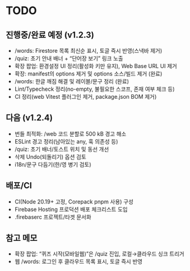 ﻿# TODO

## 진행중/완료 예정 (v1.2.3)
- /words: Firestore 목록 최신순 표시, 토글 즉시 반영(스낵바 제거)
- /quiz: 초기 안내 배너 + “단어장 보기” 링크 노출
- 확장 팝업: 환경설정 UI 정리(활성화 키만 유지), Web Base URL UI 제거
- 확장: manifest의 options 제거 및 options 소스/빌드 제거 (완료)
- /words: 한글 깨짐 해결 및 레이블/문구 정리 (완료)
- Lint/Typecheck 정리(no-empty, 불필요한 스코프, 존재 여부 체크 등)
- CI 정리(web Vitest 플러그인 제거, package.json BOM 제거)

## 다음 (v1.2.4)
- 번들 최적화: /web 코드 분할로 500 kB 경고 해소
- ESLint 경고 정리(남아있는 any, 훅 의존성 등)
- /quiz: 초기 배너/토스트 위치 및 동선 개선
- 삭제 Undo(되돌리기) 옵션 검토
- i18n/문구 다듬기(한/영 병기 검토)

## 배포/CI
- CI(Node 20.19+ 고정, Corepack pnpm 사용) 구성
- Firebase Hosting 프로덕션 배포 체크리스트 도입
- .firebaserc 프로젝트/타겟 문서화

## 참고 메모
- 확장 팝업: “퀴즈 시작(모바일웹)”은 /quiz 진입, 로컬→클라우드 싱크 트리거
- 웹 /words: 로그인 후 클라우드 목록 표시, 토글 즉시 반영
